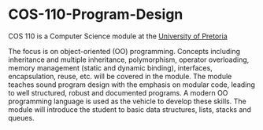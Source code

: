# COS-110-Program-Design

COS 110 is a Computer Science module at the [University of Pretoria](https://www.up.ac.za/yearbooks/2024/EBIT-faculty/UG-modules/view/COS%20110)


The focus is on object-oriented (OO) programming. Concepts including inheritance and multiple inheritance, polymorphism, operator overloading, memory management (static and dynamic binding), interfaces, encapsulation, reuse, etc. will be covered in the module. The module teaches sound program design with the emphasis on modular code, leading to well structured, robust and documented programs. A modern OO programming language is used as the vehicle to develop these skills. The module will introduce the student to basic data structures, lists, stacks and queues.
